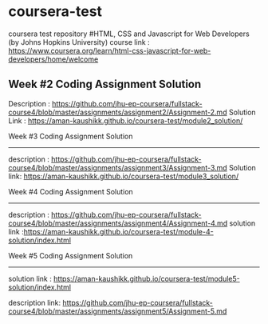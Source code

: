 # coursera-test
coursera test repository
#HTML, CSS and Javascript for Web Developers (by Johns Hopkins University)
course link : https://www.coursera.org/learn/html-css-javascript-for-web-developers/home/welcome

Week #2 Coding Assignment Solution
------------------------------------------------------------
Description   : https://github.com/jhu-ep-coursera/fullstack-course4/blob/master/assignments/assignment2/Assignment-2.md
Solution Link : https://aman-kaushikk.github.io/coursera-test/module2_solution/

Week #3 Coding Assignment Solution

-------------------------------------------------------------
description  : https://github.com/jhu-ep-coursera/fullstack-course4/blob/master/assignments/assignment3/Assignment-3.md
Solution link: https://aman-kaushikk.github.io/coursera-test/module3_solution/


Week #4 Coding Assignment Solution

--------------------------------------------------------------
description  : https://github.com/jhu-ep-coursera/fullstack-course4/blob/master/assignments/assignment4/Assignment-4.md
solution link :https://aman-kaushikk.github.io/coursera-test/module-4-solution/index.html


Week #5 Coding Assignment Solution

------------------------------------------------------------------
solution link :  https://aman-kaushikk.github.io/coursera-test/module5-solution/index.html

description link: https://github.com/jhu-ep-coursera/fullstack-course4/blob/master/assignments/assignment5/Assignment-5.md
